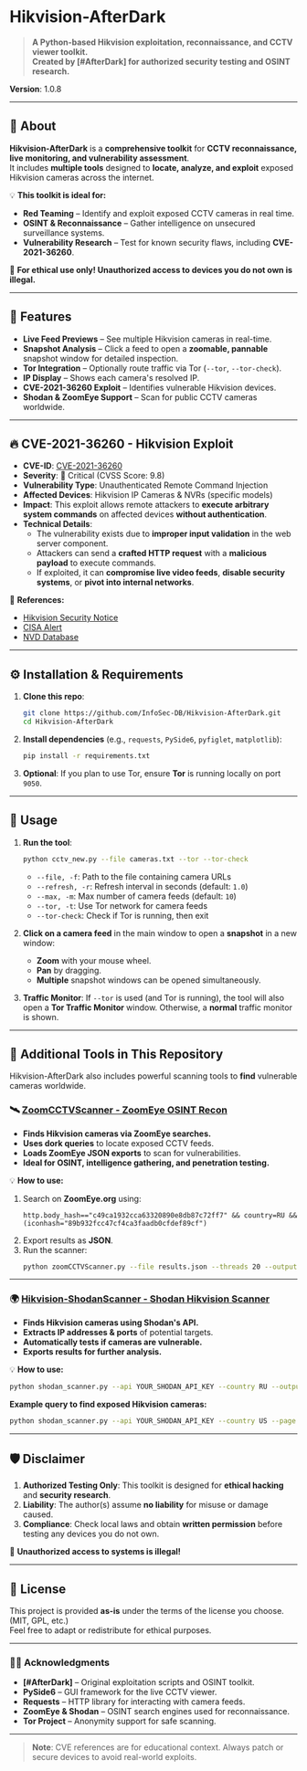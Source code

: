 ﻿# Hikvision-AfterDark

> **A Python-based Hikvision exploitation, reconnaissance, and CCTV viewer toolkit.**  
> **Created by [#AfterDark] for authorized security testing and OSINT research.**  

**Version**: 1.0.8  

---

## 🎯 About

**Hikvision-AfterDark** is a **comprehensive toolkit** for **CCTV reconnaissance, live monitoring, and vulnerability assessment**.  
It includes **multiple tools** designed to **locate, analyze, and exploit** exposed Hikvision cameras across the internet.  

💡 **This toolkit is ideal for:**  
- **Red Teaming** – Identify and exploit exposed CCTV cameras in real time.  
- **OSINT & Reconnaissance** – Gather intelligence on unsecured surveillance systems.  
- **Vulnerability Research** – Test for known security flaws, including **CVE-2021-36260**.  

🚨 **For ethical use only! Unauthorized access to devices you do not own is illegal.**  

---

## 🚀 Features

- **Live Feed Previews** – See multiple Hikvision cameras in real-time.  
- **Snapshot Analysis** – Click a feed to open a **zoomable, pannable** snapshot window for detailed inspection.  
- **Tor Integration** – Optionally route traffic via Tor (`--tor`, `--tor-check`).  
- **IP Display** – Shows each camera's resolved IP.  
- **CVE-2021-36260 Exploit** – Identifies vulnerable Hikvision devices.  
- **Shodan & ZoomEye Support** – Scan for public CCTV cameras worldwide.  

---

## 🔥 CVE-2021-36260 - Hikvision Exploit

- **CVE-ID**: [CVE-2021-36260](https://nvd.nist.gov/vuln/detail/CVE-2021-36260)  
- **Severity**: 🔴 Critical (CVSS Score: 9.8)  
- **Vulnerability Type**: Unauthenticated Remote Command Injection  
- **Affected Devices**: Hikvision IP Cameras & NVRs (specific models)  
- **Impact**: This exploit allows remote attackers to **execute arbitrary system commands** on affected devices **without authentication**.  
- **Technical Details**:  
  - The vulnerability exists due to **improper input validation** in the web server component.  
  - Attackers can send a **crafted HTTP request** with a **malicious payload** to execute commands.  
  - If exploited, it can **compromise live video feeds**, **disable security systems**, or **pivot into internal networks**.  

🔹 **References:**  
- [Hikvision Security Notice](https://www.hikvision.com/en/support/cybersecurity/security-advisory/security-notification-command-injection-vulnerability-in-some-hikvision-products/)  
- [CISA Alert](https://www.cisa.gov/news-events/alerts/2021/09/28/rce-vulnerability-hikvision-cameras-cve-2021-36260)  
- [NVD Database](https://nvd.nist.gov/vuln/detail/CVE-2021-36260)  

---

## ⚙️ Installation & Requirements

1. **Clone this repo**:  
   ```bash
   git clone https://github.com/InfoSec-DB/Hikvision-AfterDark.git
   cd Hikvision-AfterDark
   ```

2. **Install dependencies** (e.g., `requests`, `PySide6`, `pyfiglet`, `matplotlib`):  
   ```bash
   pip install -r requirements.txt
   ```

3. **Optional**: If you plan to use Tor, ensure **Tor** is running locally on port `9050`.

---

## 🚨 Usage

1. **Run the tool**:  
   ```bash
   python cctv_new.py --file cameras.txt --tor --tor-check
   ```
   - `--file, -f`: Path to the file containing camera URLs  
   - `--refresh, -r`: Refresh interval in seconds (default: `1.0`)  
   - `--max, -m`: Max number of camera feeds (default: `10`)  
   - `--tor, -t`: Use Tor network for camera feeds  
   - `--tor-check`: Check if Tor is running, then exit  

2. **Click on a camera feed** in the main window to open a **snapshot** in a new window:
   - **Zoom** with your mouse wheel.  
   - **Pan** by dragging.  
   - **Multiple** snapshot windows can be opened simultaneously.  

3. **Traffic Monitor**: If `--tor` is used (and Tor is running), the tool will also open a **Tor Traffic Monitor** window. Otherwise, a **normal** traffic monitor is shown.  

---

## 🔎 Additional Tools in This Repository

Hikvision-AfterDark also includes powerful scanning tools to **find** vulnerable cameras worldwide.

### 🛰️ [ZoomCCTVScanner - ZoomEye OSINT Recon](https://github.com/InfoSec-DB/Hikvision-AfterDark/tree/main/zoomCCTVScanner)

- **Finds Hikvision cameras via ZoomEye searches.**  
- **Uses dork queries** to locate exposed CCTV feeds.  
- **Loads ZoomEye JSON exports** to scan for vulnerabilities.  
- **Ideal for OSINT, intelligence gathering, and penetration testing.**  

💡 **How to use:**  
1. Search on **ZoomEye.org** using:  
   ```
   http.body_hash=="c49ca1932cca63320890e8db87c72ff7" && country=RU && (iconhash="89b932fcc47cf4ca3faadb0cfdef89cf")
   ```
2. Export results as **JSON**.  
3. Run the scanner:  
   ```bash
   python zoomCCTVScanner.py --file results.json --threads 20 --output vulnerable_cameras.txt
   ```

---

### 🌍 [Hikvision-ShodanScanner - Shodan Hikvision Scanner](https://github.com/InfoSec-DB/Hikvision-AfterDark/tree/main/Hikvision-ShodanScanner)

- **Finds Hikvision cameras using Shodan's API.**  
- **Extracts IP addresses & ports** of potential targets.  
- **Automatically tests if cameras are vulnerable.**  
- **Exports results for further analysis.**  

💡 **How to use:**  
```bash
python shodan_scanner.py --api YOUR_SHODAN_API_KEY --country RU --output results.txt --verbose
```

**Example query to find exposed Hikvision cameras:**  
```bash
python shodan_scanner.py --api YOUR_SHODAN_API_KEY --country US --page 2 --output vulnerable_cameras.txt
```

---

## 🛡️ Disclaimer

1. **Authorized Testing Only**: This toolkit is designed for **ethical hacking** and **security research**.  
2. **Liability**: The author(s) assume **no liability** for misuse or damage caused.  
3. **Compliance**: Check local laws and obtain **written permission** before testing any devices you do not own.  

🚨 **Unauthorized access to systems is illegal!**

---

## 📜 License

This project is provided **as-is** under the terms of the license you choose. (MIT, GPL, etc.)  
Feel free to adapt or redistribute for ethical purposes.

---

### 🏴‍☠️ Acknowledgments

- **[#AfterDark]** – Original exploitation scripts and OSINT toolkit.  
- **PySide6** – GUI framework for the live CCTV viewer.  
- **Requests** – HTTP library for interacting with camera feeds.  
- **ZoomEye & Shodan** – OSINT search engines used for reconnaissance.  
- **Tor Project** – Anonymity support for safe scanning.  

---

> **Note**: CVE references are for educational context. Always patch or secure devices to avoid real-world exploits.
